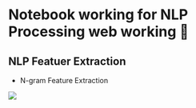 # Notebook working for NLP Processing web working 💫

## NLP Featuer Extraction

* N-gram Feature Extraction

<a href="https://www.kaggle.com/sasayabaku/web-analyze-n-gram"><span><img src="https://img.shields.io/badge/kaggle-notebook-20beff?style=flat&logo=kaggle" /></span></a>